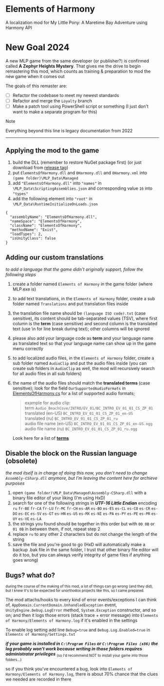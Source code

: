 # Elements of Harmony
A localization mod for My Little Pony: A Maretime Bay Adventure using Harmony API

# New Goal 2024
A new MLP game from the same developer (or publisher?) is confirmed called **A Zephyr Heights Mystery**.
That gives me the drive to begin remastering this mod,
which counts as training & preparation to mod the new game when it comes out

The goals of this remaster are:

- [ ] Refactor the codebase to meet my newest standards
- [ ] Refactor and merge the `Loyalty` branch
- [ ] Make a patch tool using PowerShell script or something (I just don't want to make a separate program for this)

> [!NOTE]
> Everything beyond this line is legacy documentation from 2022

------

## Applying the mod to the game

1. build the DLL (remember to restore NuGet package first) (or just download from [release tag](https://github.com/wd357dui/Elements-of-Harmony/releases))
2. put `ElementsOfHarmony.dll` and `0Harmony.dll` and `0Harmony.xml` into `(game folder)\MLP_Data\Managed`
3. add `"ElementsOfHarmony.dll"` into `"names"` in `\MLP_Data\ScriptingAssemblies.json`
and corresponding value `16` into `"types"`
4. add the following element into `"root"` in `\MLP_Data\RuntimeInitializeOnLoads.json`
```
{
  "assemblyName": "ElementsOfHarmony.dll",
  "nameSpace": "ElementsOfHarmony",
  "className": "ElementsOfHarmony",
  "methodName": "Exist",
  "loadTypes": 2,
  "isUnityClass": false
}
```

## Adding our custom translations
*to add a language that the game didn't originally support, follow the following steps*
1. create a folder named `Elements of Harmony` in the game folder (where MLP.exe is)
2. to add text translations, in the `Elements of Harmony` folder, create a sub folder named `Translations` and put translation files inside
3. the translation file name should be `(language ISO code).txt` (case sensitive), its content should be tab-separated values (TSV), where first column is the **term** (case sensitive) and second column is the translated text (use \n for line break during text); other columns will be ignored
4. please also add your language code as **term** and your language name as translated text so that your language name can show up in the game menu correctly
5. to add localized audio files, in the `Elements of Harmony` folder, create a sub folder named `AudioClip` and put the audio files inside (you can create sub folders in `AudioClip` as well, the mod will recursively search for all audio files in all sub folders)
6. the name of the audio files should match the **translated terms** (case sensitive);
look for the field `OurSupportedAudioFormats` in [ElementsOfHarmony.cs](ElementsOfHarmony/ElementsOfHarmony.cs) for a list of supported audio formats; 
    >example for audio clip:<br>
    >term `Audio_BeachCove/INTRO/EV_01/BC_INTRO_EV_01_01_CS_ZP_01`<br>
    >translated (en-US) `BC_INTRO_EV_01_01_CS_ZP_01_en-US`<br>
    >translated (ru) `BC_INTRO_EV_01_01_CS_ZP_01_ru`<br>
    >audio file name (en-US) `BC_INTRO_EV_01_01_CS_ZP_01_en-US.ogg`<br>
    >audio file name (ru) `BC_INTRO_EV_01_01_CS_ZP_01_ru.ogg`<br>

    Look here for a list of **[terms](https://docs.google.com/spreadsheets/d/1-Qh_ZdBCHs9MmK423SHe68L2yfnijATV_edYO-vNyek/edit?usp=sharing)**

## Disable the block on the Russian language (obsolete)
*the mod itself is in charge of doing this now, you don't need to change `Assembly-CSharp.dll` anymore, but I'm leaving the content here for archieve purposes*
1. open `(game folder)\MLP_Data\Managed\Assembly-CSharp.dll` with a binary file editor of your liking (I'm using HxD)
2. search for one of the following strings in ***UTF-16 Little Endian*** encoding
`ru` `fr-BE` `fr-CA` `fr-LU` `fr-MC` `fr-CH` `es-AR` `es-BO` `es-ES` `es-CL` `es-CO` `es-CR` `es-DO` `es-EC` `es-SV` `es-GT` `es-HN` `es-US` `es-MX` `es-NI` `es-PA` `es-PY` `es-PE` `es-PR` `es-UY` `es-VE` `es-LA`
3. the strings you found should be together in this order but with `00 0B` or `01 0B` in between them, if not, repeat step 2
4. replace `ru` to any other 2 characters but do not change the length of the string
5. save the file and you're good to go (HxD will automatically make a backup .bak file in the same folder, I trust that other binary file editor will do it too, but you can always verify integrity of game files if anything goes wrong)

## Bugs? what do?
<sub>during the course of the making of this mod, a lot of things can go wrong (and they did), but I knew it's to be expected for unorthodox projects like this, so I came prepared.</sub>

The mod attachs/hooks to every kind of error events/exceptions I can think of, `AppDomain.CurrentDomain.UnhandledException` event, `UnityEngine.Debug.LogError` method, `System.Exception` constructor, and so on; and then it logs those errors (stack trace + error message) into `Elements of Harmony/Elements of Harmony.log` if it's enabled in the settings

To enable log setting add line `Debug=true` and `Debug.Log.Enabled=true` in `Elements of Harmony/Settings.txt`

***if your game is installed in `C:\Program Files` or `C:\Program Files (x86)` the log probably won't work because writing in those folders requires administrator privileges*** <sub>(so I'd recommend NOT to install your game into those folders...)</sub>

so if you think you've encountered a bug, look into `Elements of Harmony/Elements of Harmony.log`, there is about 70% chance that the clues we needed are recorded in there
